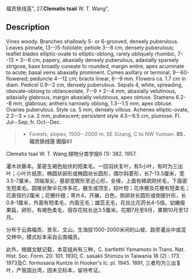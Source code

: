 福贡铁线莲",
27.**Clematis tsaii** W. T. Wang",

## Description
Vines woody. Branches shallowly 5- or 6-grooved, densely puberulous. Leaves pinnate, (3--)5-foliolate; petiole 3--8 cm, densely puberulous; leaflet blades elliptic-ovate to elliptic-oblong, rarely obliquely rhombic, 7--13 × 3--6 cm, papery, abaxially densely puberulous, adaxially sparsely strigose, base broadly cuneate to rounded, margin entire, apex acuminate to acute; basal veins abaxially prominent. Cymes axillary or terminal, 9--60-flowered; peduncle 4--12 cm; bracts linear, 6--9 mm. Flowers ca. 1.7 cm in diam. Pedicel 0.9--2 cm, densely puberulous. Sepals 4, white, spreading, obovate-oblong to oblanceolate, 7--9 × 2--4 mm, abaxially velutinous, adaxially glabrous, margin abaxially velutinous, apex obtuse. Stamens 6.2--8 mm, glabrous; anthers narrowly oblong, 1.3--1.5 mm, apex obtuse. Ovaries puberulous. Style ca. 5 mm, densely villous. Achenes elliptic-ovate, 2.2--3 × ca. 2 mm, pubescent; persistent style 4.5--6.5 cm, plumose. Fl. Jul--Sep, fr. Oct--Dec.

> * Forests, slopes; 1500--2000 m. SE Xizang, C to NW Yunnan.
**85．福贡铁线莲 图版61**

Clematis tsaii W. T. Wang,植物分类学报6 (1): 382. 1957.

灌木状藤本。茎密生褐色贴伏的短柔毛。一回羽状复叶，有5小叶，有时为三出叶；小叶片纸质，椭圆状卵形或椭圆状长圆形，偶尔斜菱形，长7-13.5厘米，宽3.5-7厘米，顶端渐尖，基部宽楔形至近心形，全缘，上面有稀疏刚伏毛，下面密生短柔毛。圆锥状聚伞花序多花，腋生或顶生，较叶短；花序梗及花梗有短柔毛；花直径约2厘米；花梗纤细；萼片4，开展，白色，倒卵状长圆形或倒披针形，长0.8-1厘米，外面有短柔毛，内面无毛；雄蕊无毛，花丝比花药长4-5倍。幼嫩瘦果扁，卵形，有褐色柔毛，宿存花柱长达3.5厘米。花期7月至9月，果期10月至12月。

分布于云南福贡、景东、文山。生海拔1500-2000米间的山坡、路旁灌丛中或混交林中。模式标本采自云南福贡。

此外，根据文献记载，本亚组尚有三种，C. bartlettii Yamamoto in Trans. Nat. Hist. Soc. Form. 20: 101. 1930, C. sasakii Shimizu in Taiwania 18 (2) : 173. 1973及C. formosana Kuntze in Hooker's Ic. pl. 1945. 1891, 三者均为三出复叶，产我国台湾，因未见标本，留待考证。
